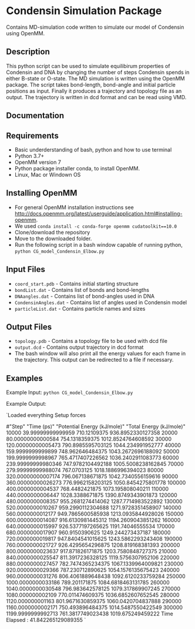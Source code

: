 # Condensin Simulation Package

Contains MD-simulation code written to simulate our model of Condensin using OpenMM.

## Description

This python script can be used to simulate equilibirum properties of Condensin and DNA by changing the number of steps Condensin spends in either B-state or O-state. The MD simulation is written using the OpenMM package. The script takes bond-length, bond-angle and initial particle positions as input. Finally it produces a trajectory and topology file as an output. The trajectory is written in dcd format and can be read using VMD.

## Documentation

## Requirements
 - Basic underderstanding of bash, python and how to use terminal
 - Python 3.7+
 - OpenMM version 7
 - Python package installer conda, to install OpenMM. 
 - Linux, Mac or Windown OS

## Installing OpenMM
 - For general OpenMM installation instructions see http://docs.openmm.org/latest/userguide/application.html#installing-openmm. 
 - We used `conda install -c conda-forge openmm cudatoolkit==10.0`
 - Clone/download the repository
 - Move to the downloaded folder.
 - Run the following script in a bash window capable of running python, `python CG_model_Condensin_Elbow.py `

## Input Files
 - `coord_start.pdb` - Contains initial starting structure
 - `bondList.dat` - Contains list of bonds and bond-lengths
 - `DNAangles.dat` - Contains list of bond-angles used in DNA
 - `CondensinAngles.dat` - Contains list of angles used in Condensin model
 - `particleList.dat` - Contains particle names and sizes

## Output Files
 - `topology.pdb` - Contains a topology file to be used with dcd file
 - `output.dcd` - Contains output trajectory in dcd format
 - The bash window will also print all the energy values for each frame in the trajectory. This output can be redirected to a file if necessary.

## Examples

Example Input:
`python CG_model_Condensin_Elbow.py`

Example Output:

`Loaded everything
Setup forces

#"Step"   "Time (ps)"   "Potential Energy (kJ/mole)"   "Total Energy (kJ/mole)"
10000   39.99999999999959   710.12109375   936.8952330127358
20000   80.00000000000584   754.1318359375   1012.8524764608592
30000   120.00000000005473   790.8985595703125   1044.234991952777
40000   159.9999999999899   748.962646484375   1043.2672696188092
50000   199.9999999998967   765.4717407226562   1036.2402911083773
60000   239.99999999980346   747.9782104492188   1005.5008238162845
70000   279.99999999988074   767.0703125   1018.1886996394023
80000   320.00000000007174   796.067138671875   1042.7340556159616
90000   360.00000000026273   776.9962158203125   1050.8454275801778
100000   400.0000000004537   768.4482421875   1073.195808040211
110000   440.0000000006447   1028.3388671875   1390.8749343901873
120000   480.0000000008357   955.2681274414062   1287.7714983522892
130000   520.0000000010267   959.2990112304688   1271.9728351458907
140000   560.0000000012177   949.7865600585938   1213.0935844928026
150000   600.0000000014087   916.6130981445312   1194.2609043851262
160000   640.0000000015997   926.5377197265625   1191.74046555534
170000   680.0000000017907   960.9150390625   1249.244273437187
180000   720.0000000019817   947.8404541015625   1243.5862293243408
190000   760.0000000021727   926.4295654296875   1208.819168381393
200000   800.0000000023637   917.871826171875   1203.7580848727375
210000   840.0000000025547   811.3917236328125   1119.5756307952106
220000   880.0000000027457   782.7474365234375   1067.1339964009821
230000   920.0000000029366   787.230712890625   1054.1576135675423
240000   960.0000000031276   806.4061889648438   1092.6120233759284
250000   1000.0000000033186   789.201171875   1084.6818463131785
260000   1040.0000000030548   796.983642578125   1079.317869907245
270000   1080.000000002109   770.011474609375   1036.6852607652545
280000   1120.000000001163   801.9671630859375   1060.0420704837888
290000   1160.0000000002171   750.493896484375   1014.5487550422549
300000   1199.9999999992713   761.3817749023438   1019.675249459222
Time Elapsed :  41.842265129089355
`
